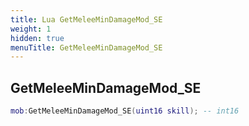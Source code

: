```yaml
---
title: Lua GetMeleeMinDamageMod_SE
weight: 1
hidden: true
menuTitle: GetMeleeMinDamageMod_SE
---
```

## GetMeleeMinDamageMod_SE
```lua
mob:GetMeleeMinDamageMod_SE(uint16 skill); -- int16
```